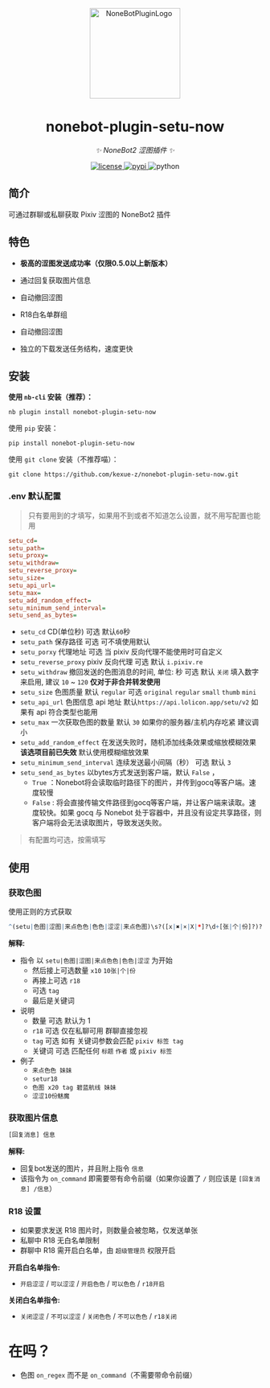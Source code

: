 <p align="center">
  <a href="https://v2.nonebot.dev/store"><img src="https://user-images.githubusercontent.com/44545625/209862575-acdc9feb-3c76-471d-ad89-cc78927e5875.png" width="180" height="180" alt="NoneBotPluginLogo"></a>
</p>

<div align="center">

# nonebot-plugin-setu-now

_✨ NoneBot2 涩图插件 ✨_

</div>

<p align="center">
  <a href="https://raw.githubusercontent.com/kexue-z/nonebot-plugin-setu-now/master/LICENSE">
    <img src="https://img.shields.io/github/license/kexue-z/nonebot-plugin-setu-now.svg" alt="license">
  </a>
  <a href="https://pypi.org/project/nonebot-plugin-setu-now/">
    <img src="https://img.shields.io/pypi/v/nonebot-plugin-setu-now" alt="pypi">
  </a>
  <img src="https://img.shields.io/badge/python-3.8+-blue.svg" alt="python">
</p>


## 简介

可通过群聊或私聊获取 Pixiv 涩图的 NoneBot2 插件


## 特色

- **极高的涩图发送成功率（仅限0.5.0以上新版本）**

- 通过回复获取图片信息

- 自动撤回涩图

- R18白名单群组

- 自动撤回涩图

- 独立的下载发送任务结构，速度更快


## 安装

**使用 `nb-cli` 安装（推荐）：**
```
nb plugin install nonebot-plugin-setu-now
```

使用 `pip` 安装：
```
pip install nonebot-plugin-setu-now
```

使用 `git clone` 安装（不推荐喵）：
```
git clone https://github.com/kexue-z/nonebot-plugin-setu-now.git
```


### .env 默认配置

> 只有要用到的才填写，如果用不到或者不知道怎么设置，就不用写配置也能用

```ini
setu_cd=
setu_path=
setu_proxy=
setu_withdraw=
setu_reverse_proxy=
setu_size=
setu_api_url=
setu_max=
setu_add_random_effect=
setu_minimum_send_interval=
setu_send_as_bytes=
```


- `setu_cd` CD(单位秒) 可选 默认`60`秒
- `setu_path` 保存路径 可选 可不填使用默认
- `setu_porxy` 代理地址 可选 当 pixiv 反向代理不能使用时可自定义
- `setu_reverse_proxy` pixiv 反向代理 可选 默认 `i.pixiv.re`
- `setu_withdraw` 撤回发送的色图消息的时间, 单位: 秒 可选 默认 `关闭` 填入数字来启用, 建议 `10` ~ `120` **仅对于非合并转发使用**
- `setu_size` 色图质量 默认 `regular` 可选 `original` `regular` `small` `thumb` `mini`
- `setu_api_url` 色图信息 api 地址 默认`https://api.lolicon.app/setu/v2` 如果有 api 符合类型也能用
- `setu_max` 一次获取色图的数量 默认 `30` 如果你的服务器/主机内存吃紧 建议调小
- `setu_add_random_effect` 在发送失败时，随机添加线条效果或缩放模糊效果 **该选项目前已失效** 默认使用模糊缩放效果
- `setu_minimum_send_interval` 连续发送最小间隔（秒） 可选 默认 `3` 
- `setu_send_as_bytes` 以bytes方式发送到客户端，默认 `False` ，
  - `True` ：Nonebot将会读取临时路径下的图片，并传到gocq等客户端。速度较慢
  - `False` : 将会直接传输文件路径到gocq等客户端，并让客户端来读取。速度较快。如果 gocq 与 Nonebot 处于容器中，并且没有设定共享路径，则客户端将会无法读取图片，导致发送失败。

> 有配置均可选，按需填写


## 使用

### 获取色图

使用正则的方式获取

```r
^(setu|色图|涩图|来点色色|色色|涩涩|来点色图)\s?([x|✖️|×|X|*]?\d+[张|个|份]?)?\s?(r18)?\s?\s?(tag)?\s?(.*)?
```

**解释:**

- 指令 以 `setu|色图|涩图|来点色色|色色|涩涩` 为开始
  - 然后接上可选数量 `x10` `10张|个|份`
  - 再接上可选 `r18`
  - 可选 `tag`
  - 最后是关键词
- 说明
  - 数量 可选 默认为 1
  - `r18` 可选 仅在私聊可用 群聊直接忽视
  - `tag` 可选 如有 关键词参数会匹配 `pixiv 标签 tag`
  - 关键词 可选 匹配任何 `标题` `作者` 或 `pixiv 标签`
- 例子
  - `来点色色 妹妹`
  - `setur18`
  - `色图 x20 tag 碧蓝航线 妹妹`
  - `涩涩10份魅魔`

### 获取图片信息

```r
[回复消息] 信息
```

**解释:**

- 回复bot发送的图片，并且附上指令 `信息`
- 该指令为 `on_command` 即需要带有命令前缀（如果你设置了 `/` 则应该是 `[回复消息] /信息`）


### R18 设置

- 如果要求发送 R18 图片时，则数量会被忽略，仅发送单张
- 私聊中 R18 无白名单限制
- 群聊中 R18 需开启白名单，由 `超级管理员` 权限开启

**开启白名单指令:**

- `开启涩涩` / `可以涩涩` / `开启色色` / `可以色色` / `r18开启`

**关闭白名单指令:**

- `关闭涩涩` / `不可以涩涩` / `关闭色色` / `不可以色色` / `r18关闭`

# 在吗？

- 色图 `on_regex` 而不是 `on_command`（不需要带命令前缀）

